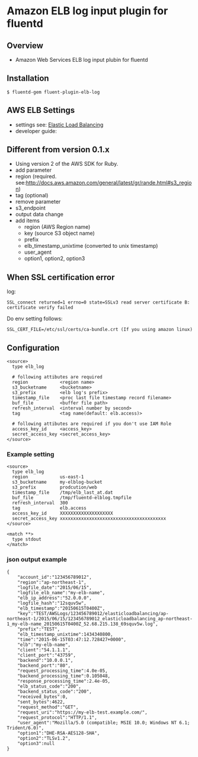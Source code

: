 # Amazon ELB log input plugin for fluentd

## Overview
- Amazon Web Services ELB log input plubin for fluentd

## Installation

    $ fluentd-gem fluent-plugin-elb-log

## AWS ELB Settings
- settings see: [Elastic Load Balancing](http://docs.aws.amazon.com/ElasticLoadBalancing/latest/DeveloperGuide/enable-access-logs.html)
- developer guide: [](http://docs.aws.amazon.com/ElasticLoadBalancing/latest/DeveloperGuide/access-log-collection.html)

## Different from version 0.1.x
- Using version 2 of the AWS SDK for Ruby.
- add parameter
 - region (required. see:http://docs.aws.amazon.com/general/latest/gr/rande.html#s3_region)
 - tag (optional)
- remove parameter
 - s3_endpoint
- output data change
 - add items
     - region (AWS Region name)
     - key (source S3 object name)
     - prefix
     - elb_timestamp_unixtime (converted to unix timestamp)
     - user_agent
     - option1, option2, option3

## When SSL certification error
log:
```
SSL_connect returned=1 errno=0 state=SSLv3 read server certificate B: certificate verify failed
```
Do env setting follows:
```
SSL_CERT_FILE=/etc/ssl/certs/ca-bundle.crt (If you using amazon linux)
```

## Configuration

```config
<source>
  type elb_log

  # following attibutes are required
  region            <region name>
  s3_bucketname     <bucketname>
  s3_prefix         <elb log's prefix>
  timestamp_file    <proc last file timestamp record filename>
  buf_file          <buffer file path>
  refresh_interval  <interval number by second>
  tag               <tag name(default: elb.access)>

  # following attibutes are required if you don't use IAM Role
  access_key_id     <access_key>
  secret_access_key <secret_access_key>
</source>
```

### Example setting
```config
<source>
  type elb_log
  region            us-east-1
  s3_bucketname     my-elblog-bucket
  s3_prefix         prodcution/web
  timestamp_file    /tmp/elb_last_at.dat
  buf_file          /tmp/fluentd-elblog.tmpfile
  refresh_interval  300
  tag               elb.access
  access_key_id     XXXXXXXXXXXXXXXXXXXX
  secret_access_key xxxxxxxxxxxxxxxxxxxxxxxxxxxxxxxxxxxxxxxx
</source>

<match **>
  type stdout
</match>
```

### json output example
```
{
    "account_id":"123456789012",
    "region":"ap-northeast-1",
    "logfile_date":"2015/06/15",
    "logfile_elb_name":"my-elb-name",
    "elb_ip_address":"52.0.0.0",
    "logfile_hash":"12squv5w",
    "elb_timestamp":"20150615T0400Z",
    "key":"TEST/AWSLogs/123456789012/elasticloadbalancing/ap-northeast-1/2015/06/15/123456789012_elasticloadbalancing_ap-northeast-1_my-elb-name_20150615T0400Z_52.68.215.138_69squv5w.log",
    "prefix":"TEST",
    "elb_timestamp_unixtime":1434340800,
    "time":"2015-06-15T03:47:12.728427+0000",
    "elb":"my-elb-name",
    "client":"54.1.1.1",
    "client_port":"43759",
    "backend":"10.0.0.1",
    "backend_port":"80",
    "request_processing_time":4.0e-05,
    "backend_processing_time":0.105048,
    "response_processing_time":2.4e-05,
    "elb_status_code":"200",
    "backend_status_code":"200",
    "received_bytes":0,
    "sent_bytes":4622,
    "request_method":"GET",
    "request_uri":"https://my-elb-test.example.com/",
    "request_protocol":"HTTP/1.1",
    "user_agent":"Mozilla/5.0 (compatible; MSIE 10.0; Windows NT 6.1; Trident/6.0)",
    "option1":"DHE-RSA-AES128-SHA",
    "option2":"TLSv1.2",
    "option3":null
}
```

